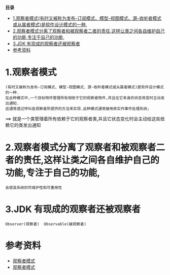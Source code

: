 <!-- START doctoc generated TOC please keep comment here to allow auto update -->
<!-- DON'T EDIT THIS SECTION, INSTEAD RE-RUN doctoc TO UPDATE -->
**目录**

- [1.观察者模式(有时又被称为发布-订阅模式、模型-视图模式、源-收听者模式或从属者模式)是软件设计模式的一种.](#1%E8%A7%82%E5%AF%9F%E8%80%85%E6%A8%A1%E5%BC%8F%E6%9C%89%E6%97%B6%E5%8F%88%E8%A2%AB%E7%A7%B0%E4%B8%BA%E5%8F%91%E5%B8%83-%E8%AE%A2%E9%98%85%E6%A8%A1%E5%BC%8F%E6%A8%A1%E5%9E%8B-%E8%A7%86%E5%9B%BE%E6%A8%A1%E5%BC%8F%E6%BA%90-%E6%94%B6%E5%90%AC%E8%80%85%E6%A8%A1%E5%BC%8F%E6%88%96%E4%BB%8E%E5%B1%9E%E8%80%85%E6%A8%A1%E5%BC%8F%E6%98%AF%E8%BD%AF%E4%BB%B6%E8%AE%BE%E8%AE%A1%E6%A8%A1%E5%BC%8F%E7%9A%84%E4%B8%80%E7%A7%8D)
- [2.观察者模式分离了观察者和被观察者二者的责任,这样让类之间各自维护自己的功能,专注于自己的功能,](#2%E8%A7%82%E5%AF%9F%E8%80%85%E6%A8%A1%E5%BC%8F%E5%88%86%E7%A6%BB%E4%BA%86%E8%A7%82%E5%AF%9F%E8%80%85%E5%92%8C%E8%A2%AB%E8%A7%82%E5%AF%9F%E8%80%85%E4%BA%8C%E8%80%85%E7%9A%84%E8%B4%A3%E4%BB%BB%E8%BF%99%E6%A0%B7%E8%AE%A9%E7%B1%BB%E4%B9%8B%E9%97%B4%E5%90%84%E8%87%AA%E7%BB%B4%E6%8A%A4%E8%87%AA%E5%B7%B1%E7%9A%84%E5%8A%9F%E8%83%BD%E4%B8%93%E6%B3%A8%E4%BA%8E%E8%87%AA%E5%B7%B1%E7%9A%84%E5%8A%9F%E8%83%BD)
- [3.JDK 有现成的观察者还被观察者](#3jdk-%E6%9C%89%E7%8E%B0%E6%88%90%E7%9A%84%E8%A7%82%E5%AF%9F%E8%80%85%E8%BF%98%E8%A2%AB%E8%A7%82%E5%AF%9F%E8%80%85)
- [参考资料](#%E5%8F%82%E8%80%83%E8%B5%84%E6%96%99)

<!-- END doctoc generated TOC please keep comment here to allow auto update -->


# 1.观察者模式
	(有时又被称为发布-订阅模式、模型-视图模式、源-收听者模式或从属者模式)是软件设计模式的一种.
	在此种模式中,一个目标物件管理所有相依于它的观察者物件,并且在它本身的状态改变时主动发出通知.
	这通常透过呼叫各观察者所提供的方法来实现.此种模式通常被用来实作事件处理系统;
==> 就是一个类管理着所有依赖于它的观察者类,并且它状态变化时会主动给这些依赖它的类发出通知
# 2.观察者模式分离了观察者和被观察者二者的责任,这样让类之间各自维护自己的功能,专注于自己的功能,
	会提高系统的可维护性和可重用性
# 3.JDK 有现成的观察者还被观察者
	Observer(观察者)  Observable(被观察者)

# 参考资料

* [观察者模式](http://www.cnblogs.com/zuoxiaolong/p/pattern7.html)
* [ 观察者模式](http://www.jasongj.com/design_pattern/observer/)




















